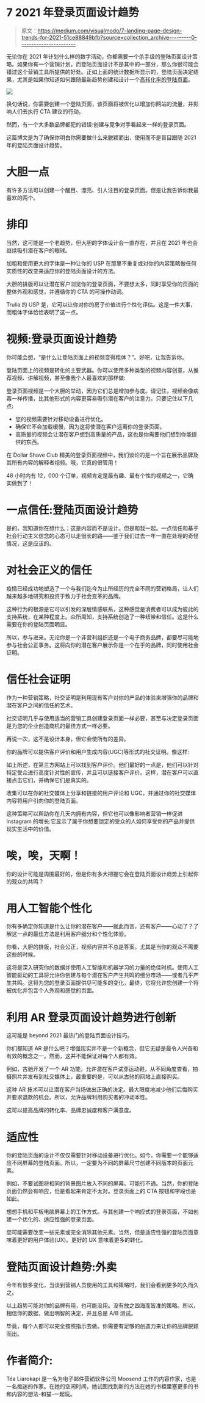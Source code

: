 # 7 2021 年登录页面设计趋势

> 原文：<https://medium.com/visualmodo/7-landing-page-design-trends-for-2021-51ce88849bfb?source=collection_archive---------0----------------------->

无论你在 2021 年计划什么样的数字活动，你都需要一个杀手级的登陆页面设计策略。如果你有一个营销计划，而登陆页面设计不是其中的一部分，那么你很可能会错过这个营销工具所提供的好处。正如上面的统计数据所显示的，登陆页面决定结果，尤其是如果你知道如何跟随最新趋势创建和设计一个[高转化率的登陆页面](https://visualmodo.com/creating-high-converting-landing-page/)。

![](img/f705d0c3218a8d4f6e3a7eff7bcb3a6d.png)

换句话说，你需要创建一个登陆页面，该页面将被优化以增加你网站的流量，并影响人们去执行 CTA 建议的行动。

然而，有一个大多数品牌都犯的错误:创建与竞争对手看起来一样的登录页面。

这篇博文是为了确保你明白你需要做什么来脱颖而出，使用而不是盲目跟随 2021 年的登陆页面设计趋势。

# 大胆一点

有许多方法可以创建一个醒目、漂亮、引人注目的登录页面。但是让我告诉你我最喜欢的两个。

# 排印

当然，这可能是一个老趋势，但大胆的字体设计会一直存在，并且在 2021 年也会继续吸引潜在客户的眼球。

加粗和使用更大的字体是一种让你的 USP 在那里不重复或对你的内容策略做任何实质性的改变来适应你的登陆页面设计的方法。

大胆的排版可以让潜在客户浏览你的登录页面，不要想太多，同时享受你的页面的整体外观和感觉，并遵循你的 CTA 的可操作动词。

Trulia 的 USP 是，它可以让你对你的房子价值进行个性化评估。这是一件大事，而粗体字体恰恰表明了这一点。

# 视频:登录页面设计趋势

你可能会想，“是什么让登陆页面上的视频变得粗体？”。好吧，让我告诉你。

登陆页面上的视频是转化的主要武器。你可以使用多种类型的视频内容创意，从推荐视频、讲解视频，甚至像我个人最喜欢的那样做:

登录页面视频是一个大胆的举动，因为它们总是增加参与度。请记住，视频会像病毒一样传播，比其他形式的内容更容易吸引潜在客户的注意力。只要记住以下几点:

*   您的视频需要针对移动设备进行优化。
*   确保它不会加载缓慢，因为这将使潜在客户远离你的登录页面。
*   高质量的视频会让潜在客户想到高质量的产品，这也是你需要他们想到你能提供的东西。

在 Dollar Shave Club 精美的登录页面视频中，我们谈论的是一个旨在展示品牌及其所有内容的解释者视频。哦，它真的很管用！

48 小时内有 12，000 个订单，视频肯定是最有趣、最有个性的视频之一，它确实做到了！

# 一点信任:登陆页面设计趋势

是的，我知道你在想什么；这是内容而不是设计。但是和我一起。一点信任和基于社会行动主义信念的心态可以走很长的路——鉴于我们过去一年一直在处理的奇怪情况，这是应该的。

# 对社会正义的信任

疫情已经成功地塑造了一个与我们迄今为止所经历的完全不同的营销格局，让人们越来越多地研究和投资于致力于社会变革的品牌。

这种行为的根源是它可以引发的深层情感联系，这种感觉是消费者可以成为彼此的支持系统，在某种程度上。众所周知，支持系统创造了一种纽带和信任。这是什么需要在你的登陆页面明显。

所以，参与进来。无论你是一个非营利组织还是一个电子商务品牌，都要尽可能地参与社会公正事务。这将向你的潜在客户展示你是一个在乎的品牌，同时使用社会证明。

# 信任社会证明

作为一种营销策略，社交证明是利用现有客户对你的产品的体验来增强你的品牌和潜在客户之间的信任的艺术。

社交证明几乎与使用适当的营销工具创建登录页面一样必要，甚至与决定登录页面是为您的企业创造商机的最佳方式一样必要。

再说一次，这不是设计本身，但它会使所有的差异。

你的品牌可以提供客户评价和用户生成内容(UGC)等形式的社交证明。像这样:

如上所述，在第三方网站上可以找到客户评价。他们最好的一点是，他们可以针对特定受众进行高度针对性的宣传，并且可以链接客户评价。这样，潜在客户可以直接点击它们，并确保它们是真实的。

收集可以在你的社交媒体上分享和链接的用户评论和 UGC，并通过你的社交媒体内容将用户引向你的登陆页面。

这种策略可以帮助你在几天内拥有内容，但它也可以像影响者营销一样促进 Instagram 的增长:它显示了属于你想要锁定的受众的人如何享受你的产品并提供现实生活中的价值。

# 唉，唉，天啊！

你的设计可能是周围最好的，但是你有多大把握它会在登陆页面设计趋势上引起你的观众的共鸣？

# 用人工智能个性化

你有多确定你知道是什么让你的潜在客户——就此而言，还有客户——心动了？了解这一点的最佳方法是利用客户细分和个性化体验。

你看，大胆的排版，社会公正，视频内容并不总是答案。尤其是当你的观众不需要这些的时候。

这将是深入研究你的数据并使用人工智能和机器学习的力量的绝佳时机。使用人工智能驱动的工具将允许你创建与每个潜在客户产生共鸣的细分市场——或者几乎产生共鸣。这将为您的登录页面提供尽可能多的变化，最终，它将允许您创建一个将被优化并包含个人外观和感觉的页面。

# 利用 AR 登录页面设计趋势进行创新

这可能是 beyond 2021 最热门的登陆页面设计技巧。

你们都知道 AR 是什么吧？增强现实并不是一个新概念，但它无疑是最令人兴奋和有效的概念之一。然而，这并不能保证对每个人都有效。

例如，古驰开发了一个 AR 功能，允许潜在客户试穿运动鞋，从不同角度查看，拍摄照片并发布到社交媒体上，最重要的是，可以从古驰的网站上直接购买。

这种 AR 技术可以让潜在客户当场做出正确的决定。最大限度地减少他们后悔购买并要求退款的机会。所以，允许品牌利用购买者的冲动本性。

这可以提高品牌的转化率、品牌忠诚度和客户满意度。

# 适应性

你的登陆页面的设计不仅仅需要针对移动设备进行优化。如今，你需要一个能够适应不同屏幕的登陆页面。所以，一定要为不同的屏幕尺寸创建不同版本的页面元素。

例如，不要试图将相同的背景图片放入不同的屏幕。可能行不通。当然，你的登陆页面仍然会有响应，但是看起来肯定不太对。登录页面上的 CTA 按钮和字段也是如此。

想想手机和平板电脑屏幕上的工作方式。与其创建一个响应式的登录页面，不如创建一个优化的、适应性强的登录页面。

您可能需要改变一些元素或完全消除其他元素。当然，但是适应性强的登陆页面意味着更好的用户体验(UX)。更好的 UX 意味着更多的转化。

# 登陆页面设计趋势:外卖

今年有很多变化，当谈到营销人员使用的工具和策略时，我们会看到更多的久而久之。

以上趋势可能对你的品牌有用，也可能没用。没有放之四海而皆准的策略。所以，相信你的数据，做出明智的决定，并且总是 A/B 测试。

毕竟，每个人都可以完全按照指示去做。你需要有足够的创造力来让你的品牌脱颖而出。

# 作者简介:

Téa Liarokapi 是一名为电子邮件营销软件公司 Moosend 工作的内容作家，也是一名痴迷的作家。在她的空闲时间，她试图找到新的方法在她的书柜里塞更多的书和内容的想法-和猫-一起玩。